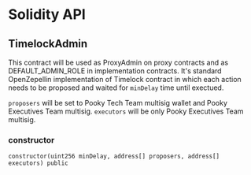 # Solidity API

## TimelockAdmin

This contract will be used as ProxyAdmin on proxy contracts
and as DEFAULT_ADMIN_ROLE in implementation contracts.
It's standard OpenZepellin implementation of Timelock contract in which
each action needs to be proposed and waited for `minDelay` time until exectued.

`proposers` will be set to Pooky Tech Team multisig wallet and Pooky Executives Team multisig.
`executors` will be only Pooky Executives Team multisig.

### constructor

```solidity
constructor(uint256 minDelay, address[] proposers, address[] executors) public
```

